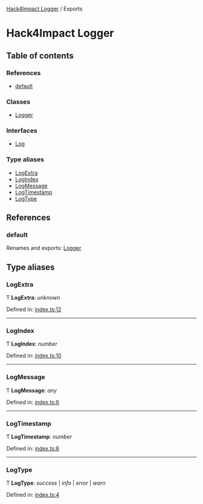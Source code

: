 [Hack4Impact Logger](https://github.com/YashTotale/logger/tree/main/docs/README.md) / Exports

# Hack4Impact Logger

## Table of contents

### References

- [default](https://github.com/YashTotale/logger/tree/main/docs/modules.md#default)

### Classes

- [Logger](https://github.com/YashTotale/logger/tree/main/docs/classes/logger.md)

### Interfaces

- [Log](https://github.com/YashTotale/logger/tree/main/docs/interfaces/log.md)

### Type aliases

- [LogExtra](https://github.com/YashTotale/logger/tree/main/docs/modules.md#logextra)
- [LogIndex](https://github.com/YashTotale/logger/tree/main/docs/modules.md#logindex)
- [LogMessage](https://github.com/YashTotale/logger/tree/main/docs/modules.md#logmessage)
- [LogTimestamp](https://github.com/YashTotale/logger/tree/main/docs/modules.md#logtimestamp)
- [LogType](https://github.com/YashTotale/logger/tree/main/docs/modules.md#logtype)

## References

### default

Renames and exports: [Logger](https://github.com/YashTotale/logger/tree/main/docs/classes/logger.md)

## Type aliases

### LogExtra

Ƭ **LogExtra**: _unknown_

Defined in: [index.ts:12](https://github.com/YashTotale/logger/blob/1373738/src/index.ts#L12)

---

### LogIndex

Ƭ **LogIndex**: _number_

Defined in: [index.ts:10](https://github.com/YashTotale/logger/blob/1373738/src/index.ts#L10)

---

### LogMessage

Ƭ **LogMessage**: _any_

Defined in: [index.ts:6](https://github.com/YashTotale/logger/blob/1373738/src/index.ts#L6)

---

### LogTimestamp

Ƭ **LogTimestamp**: _number_

Defined in: [index.ts:8](https://github.com/YashTotale/logger/blob/1373738/src/index.ts#L8)

---

### LogType

Ƭ **LogType**: _success_ \| _info_ \| _error_ \| _warn_

Defined in: [index.ts:4](https://github.com/YashTotale/logger/blob/1373738/src/index.ts#L4)
